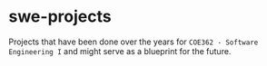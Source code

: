 # swe-projects

Projects that have been done over the years for `COE362 - Software Engineering I` and might serve as a blueprint for the future.
